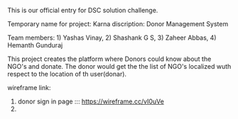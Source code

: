 This is our official entry for DSC solution challenge.

Temporary name for project: Karna
discription: Donor Management System

Team members: 1) Yashas Vinay,
              2) Shashank G S,
              3) Zaheer Abbas,
              4) Hemanth Gunduraj

This project creates the platform where Donors could know about the NGO's and donate.
The donor would get the the list of NGO's localized wuth respect to the location of th user(donar).

wireframe link:

1. donor sign in page ::: https://wireframe.cc/vI0uVe
2. 
